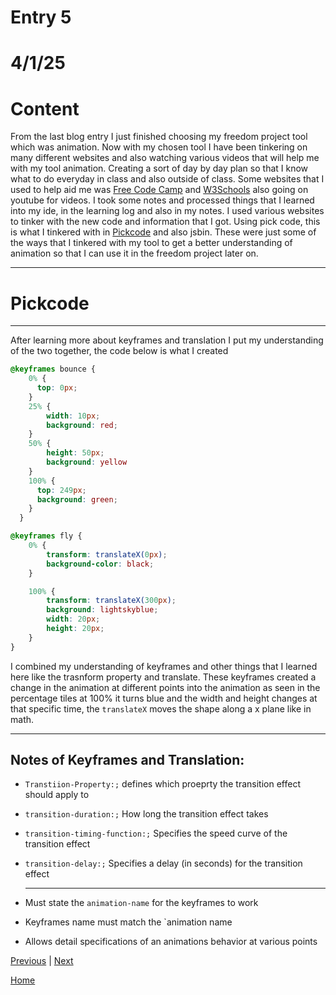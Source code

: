 # Entry 5
# 4/1/25

# Content
From the last blog entry I just finished choosing my freedom project tool which was animation. Now with my chosen tool I have been tinkering on many different websites and also watching various videos that will help me with my tool animation. Creating a sort of day by day plan so that I know what to do everyday in class and also outside of class. Some websites that I used to help aid me was [Free Code Camp](https://www.freecodecamp.org/learn/responsive-web-design/applied-visual-design/use-the-css-transform-property-skewx-to-skew-an-element-along-the-x-axis) and [W3Schools](https://www.w3schools.com/) also going on youtube for videos. I took some notes and processed things that I learned into my ide, in the learning log and also in my notes. I used various websites to tinker with the new code and information that I got. Using pick code, this is what I tinkered with in [Pickcode](https://app.pickcode.io/project/cm8rnww353pjx13zd9bvggzu7) and also jsbin. These were just some of the ways that I tinkered with my tool to get a better understanding of animation so that I can use it in the freedom project later on. 

---
# Pickcode 

---

After learning more about keyframes and translation I put my understanding of the two together, the code below is what I created  

```CSS
@keyframes bounce {
    0% {
      top: 0px;
    }
    25% {
        width: 10px;
        background: red;
    }
    50% {
        height: 50px;
        background: yellow
    }
    100% {
      top: 249px;
      background: green;
    }
  }

@keyframes fly {
    0% {
        transform: translateX(0px);
        background-color: black;
    }

    100% {
        transform: translateX(300px);
        background: lightskyblue;
        width: 20px;
        height: 20px;
    }
}
```
I combined my understanding of keyframes and other things that I learned here like the trasnform property and translate. These keyframes created a change in the animation at different points into the animation as seen in the percentage tiles at 100% it turns blue and the width and height changes at that specific time, the `translateX` moves the shape along a x plane like in math. 

--- 

## Notes of Keyframes and Translation: 
* `Transtiion-Property:;` defines which proeprty the transition effect should apply to
* `transition-duration:;` How long the transition effect takes
* `transition-timing-function:;` Specifies the speed curve of the transition effect
* `transition-delay:;` 	Specifies a delay (in seconds) for the transition effect

  ---
  
* Must state the `animation-name` for the keyframes to work
* Keyframes name must match the `animation name
* Allows detail specifications of an animations behavior at various points



[Previous](entry04.md) | [Next](entry06.md)

[Home](../README.md)
